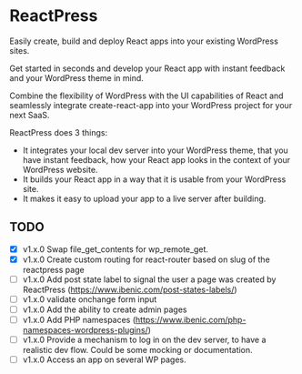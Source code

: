 # ReactPress

Easily create, build and deploy React apps into your existing WordPress sites.

Get started in seconds and develop your React app with instant feedback and your WordPress theme in mind.

Combine the flexibility of WordPress with the UI capabilities of React and seamlessly integrate create-react-app into your WordPress project for your next SaaS.

ReactPress does 3 things:

- It integrates your local dev server into your WordPress theme, that you have instant feedback, how your React app looks in the context of your WordPress website.
- It builds your React app in a way that it is usable from your WordPress site.
- It makes it easy to upload your app to a live server after building.

## TODO

- [x] v1.x.0 Swap file_get_contents for wp_remote_get.
- [x] v1.x.0 Create custom routing for react-router based on slug of the reactpress page
- [ ] v1.x.0 Add post state label to signal the user a page was created by ReactPress (https://www.ibenic.com/post-states-labels/)
- [ ] v1.x.0 validate onchange form input
- [ ] v1.x.0 Add the ability to create admin pages
- [ ] v1.x.0 Add PHP namespaces (https://www.ibenic.com/php-namespaces-wordpress-plugins/)
- [ ] v1.x.0 Provide a mechanism to log in on the dev server, to have a realistic dev flow. Could be some mocking or documentation.
- [ ] v1.x.0 Access an app on several WP pages.
